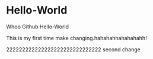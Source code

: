 # Hello-World
Whoo Github Hello-World

This is my first time make changing.hahahahhahahahahh!

222222222222222222222222222222 second change
